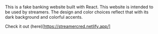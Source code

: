 This is a fake banking website built with React. 
This website is intended to be used by streamers. 
The design and color choices reflect that with its dark background and colorful accents.

Check it out (here)[https://streamercred.netlify.app/]
